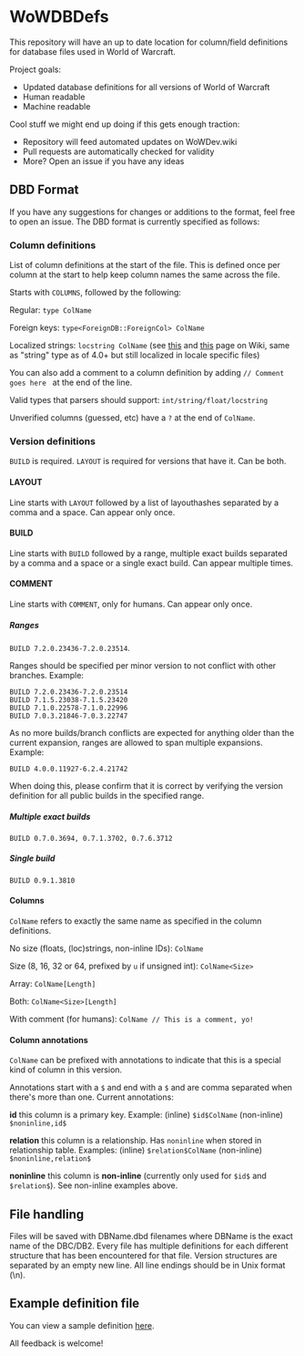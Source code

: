 # WoWDBDefs
This repository will have an up to date location for column/field definitions for database files used in World of Warcraft.

Project goals:
- Updated database definitions for all versions of World of Warcraft
- Human readable
- Machine readable

Cool stuff we might end up doing if this gets enough traction:
- Repository will feed automated updates on WoWDev.wiki
- Pull requests are automatically checked for validity
- More? Open an issue if you have any ideas

## DBD Format
If you have any suggestions for changes or additions to the format, feel free to open an issue. The DBD format is currently specified as follows:

### Column definitions
List of column definitions at the start of the file. This is defined once per column at the start to help keep column names the same across the file.

Starts with ```COLUMNS```, followed by the following:

Regular: ```type ColName```

Foreign keys: ```type<ForeignDB::ForeignCol> ColName```

Localized strings: ```locstring ColName``` (see [this](https://wowdev.wiki/Common_Types#langstringref) and [this](https://wowdev.wiki/Localization) page on Wiki, same as "string" type as of 4.0+ but still localized in locale specific files)

You can also add a comment to a column definition by adding ```// Comment goes here ``` at the end of the line.

Valid types that parsers should support: ```int/string/float/locstring```

Unverified columns (guessed, etc) have a ```?``` at the end of ```ColName```.

### Version definitions

```BUILD``` is required. ```LAYOUT``` is required for versions that have it. Can be both.

#### LAYOUT
Line starts with ```LAYOUT``` followed by a list of layouthashes separated by a comma and a space. Can appear only once.

#### BUILD
Line starts with ```BUILD``` followed by a range, multiple exact builds separated by a comma and a space or a single exact build. Can appear multiple times.

#### COMMENT
Line starts with ```COMMENT```, only for humans. Can appear only once.

##### Ranges
```BUILD 7.2.0.23436-7.2.0.23514```.

Ranges should be specified per minor version to not conflict with other branches. Example:
```
BUILD 7.2.0.23436-7.2.0.23514
BUILD 7.1.5.23038-7.1.5.23420
BUILD 7.1.0.22578-7.1.0.22996
BUILD 7.0.3.21846-7.0.3.22747
```

As no more builds/branch conflicts are expected for anything older than the current expansion, ranges are allowed to span multiple expansions. Example:
```
BUILD 4.0.0.11927-6.2.4.21742
```

When doing this, please confirm that it is correct by verifying the version definition for all public builds in the specified range.

##### Multiple exact builds
```BUILD 0.7.0.3694, 0.7.1.3702, 0.7.6.3712```

##### Single build
```BUILD 0.9.1.3810```

#### Columns
```ColName``` refers to exactly the same name as specified in the column definitions.

No size (floats, (loc)strings, non-inline IDs): ```ColName```

Size (8, 16, 32 or 64, prefixed by ```u``` if unsigned int): ```ColName<Size>```

Array: ```ColName[Length]```

Both: ```ColName<Size>[Length]```

With comment (for humans): ```ColName // This is a comment, yo!```

#### Column annotations

```ColName``` can be prefixed with annotations to indicate that this is a special kind of column in this version.

Annotations start with a ```$``` and end with a ```$``` and are comma separated when there's more than one. Current annotations:

**id** this column is a primary key. Example: (inline) ```$id$ColName``` (non-inline) ```$noninline,id$```

**relation** this column is a relationship. Has ```noninline``` when stored in relationship table. Examples: (inline) ```$relation$ColName``` (non-inline) ```$noninline,relation$```

**noninline** this column is **non-inline** (currently only used for  ```$id$``` and ```$relation$```). See non-inline examples above.

## File handling
Files will be saved with DBName.dbd filenames where DBName is the exact name of the DBC/DB2. Every file has multiple definitions for each different structure that has been encountered for that file. Version structures are separated by an empty new line. All line endings should be in Unix format (\n).

## Example definition file
You can view a sample definition [here](https://github.com/wowdev/WoWDBDefs/blob/master/definitions/Map.dbd).

All feedback is welcome!
